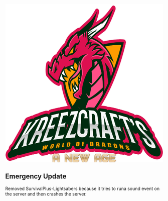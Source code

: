 ![WORLD OF DRAGONS - A NEW AGE LOGO](https://github.com/kreezxil/kreezcraft.com/blob/master/images/wodna.png)

## Emergency Update

Removed SurvivalPlus-Lightsabers because it tries to runa sound event on the server and then crashes the server.
